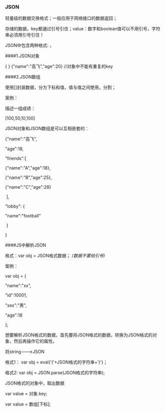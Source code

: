 ### JSON

轻量级的数据交换格式；一般应用于网络接口的数据返回；

存储的数据，key都通过引号引住；value：数字和boolean值可以不用引号，字符串必须用引号引住！

JSON中包含两种格式: ，

####1.JSON对象

{ } {"name":"高飞","age":20} //对象中不能有重复的key

####2.JSON数组

使用[]封装数据，分为下标和值，值与值之间使用，分割；

案例：

描述一组成绩：

[100,50,10,100]

JSON对象和JSON数组是可以互相嵌套的：

{"name":"高飞",

 "age":18,

 "friends":[ 

{"name":"A","age":18},

{"name":"B","age":25},

{"name":"C","age":28}

​    ],

 "lobby":  {

"name":"football"

​              }

 }

####JS中解析JSON

格式：var obj = JSON格式数据； /*数据不要给引号*/

案例：

var obj = {

"name":"xx",

"id":10001,

"sex":"男",

"age":18

};

想要解析JSON格式的数据，首先要将JSON格式的数据，转换为JSON格式的对象，然后再操作它的属性。

将string--->JSON

格式1：   var obj = eval('('+JSON格式的字符串+')')；

格式2:    var obj = JSON.parse(JSON格式的字符串);

JSON格式的对象中，取出数据

var value = 对象.key;

var value = 数组[下标];
